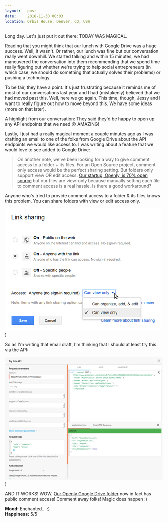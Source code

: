```yaml
---
layout:   post
date:     2018-11-30 00:03
location: Orbis House, Denver, CO, USA
---
```


Long day. Let's just put it out there: TODAY WAS MAGICAL.

Reading that you might think that our lunch with Google Drive was a huge success.
Well, it wasn't. Or rather, our lunch was fine but our conversation really went
downhill. We started talking and within 15 minutes, we had maneuvered the
conversation into them recommending that we spend time really figuring out
whether we're trying to help social entrepreneurs (in which case, we should do
something that actually solves their problems) or pushing a technology.

To be fair, they have a point. It's just frustrating because it reminds me of
most of our conversations last year and I had (mistakenly) believed that we had
moved past this. Well, here we go again. This time, though, Jessy and I want to
really figure out how to move beyond this. We have some ideas (more on that
later).

A highlight from our conversation: They said they'd be happy to open up any API
endpoints that we need &#x1F632; AMAZING!

Lastly, I just had a really magical moment a couple minutes ago as I was
drafting an email to one of the folks from Google Drive about the API endpoints
we would like access to. I was writing about a feature that we would love to see
added to Google Drive:

> On another note, we've been looking for a way to give comment access to a
folder + its files. For an Open Source project, comment-only access would be the
perfect sharing setting. But folders only support view OR edit access.
> [Our startup, Openly, is 70% open source](https://drive.google.com/drive/folders/0B2ioM1QJEE9kcVJoYU9jZEZqa2s)
but our files are view-only because manually setting each file to comment access
is a real hassle. Is there a good workaround?

Anyone who's tried to provide comment access to a folder & its files knows this
problem. You can share folders with view or edit access only.

![Sharing a folder via Drive UI](/images/openly/2018-11-30_folder-sharing.png)
)

So as I'm writing that email draft, I'm thinking that I should at least try this
via the API:

![Providing folder comment access via API](/images/openly/2018-11-30_drive-api.png)
)

AND IT WORKS! WOW. [Our Openly Google Drive folder](https://drive.google.com/drive/folders/0B2ioM1QJEE9kcVJoYU9jZEZqa2s) now in fact has public comment access! Comment away folks! Magic does happen :)


**Mood:** Enchanted... :)  
**Happiness:** 5/5
